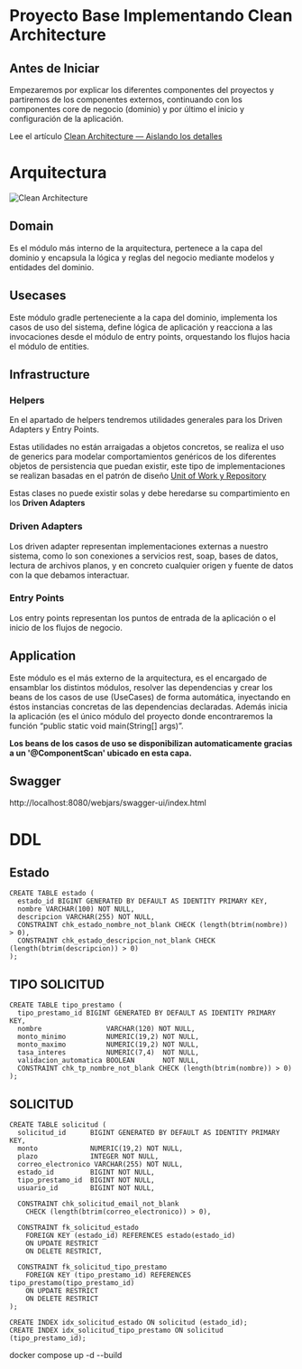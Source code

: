 # Proyecto Base Implementando Clean Architecture

## Antes de Iniciar

Empezaremos por explicar los diferentes componentes del proyectos y partiremos de los componentes externos, continuando con los componentes core de negocio (dominio) y por último el inicio y configuración de la aplicación.

Lee el artículo [Clean Architecture — Aislando los detalles](https://medium.com/bancolombia-tech/clean-architecture-aislando-los-detalles-4f9530f35d7a)

# Arquitectura

![Clean Architecture](https://miro.medium.com/max/1400/1*ZdlHz8B0-qu9Y-QO3AXR_w.png)

## Domain

Es el módulo más interno de la arquitectura, pertenece a la capa del dominio y encapsula la lógica y reglas del negocio mediante modelos y entidades del dominio.

## Usecases

Este módulo gradle perteneciente a la capa del dominio, implementa los casos de uso del sistema, define lógica de aplicación y reacciona a las invocaciones desde el módulo de entry points, orquestando los flujos hacia el módulo de entities.

## Infrastructure

### Helpers

En el apartado de helpers tendremos utilidades generales para los Driven Adapters y Entry Points.

Estas utilidades no están arraigadas a objetos concretos, se realiza el uso de generics para modelar comportamientos
genéricos de los diferentes objetos de persistencia que puedan existir, este tipo de implementaciones se realizan
basadas en el patrón de diseño [Unit of Work y Repository](https://medium.com/@krzychukosobudzki/repository-design-pattern-bc490b256006)

Estas clases no puede existir solas y debe heredarse su compartimiento en los **Driven Adapters**

### Driven Adapters

Los driven adapter representan implementaciones externas a nuestro sistema, como lo son conexiones a servicios rest,
soap, bases de datos, lectura de archivos planos, y en concreto cualquier origen y fuente de datos con la que debamos
interactuar.

### Entry Points

Los entry points representan los puntos de entrada de la aplicación o el inicio de los flujos de negocio.

## Application

Este módulo es el más externo de la arquitectura, es el encargado de ensamblar los distintos módulos, resolver las dependencias y crear los beans de los casos de use (UseCases) de forma automática, inyectando en éstos instancias concretas de las dependencias declaradas. Además inicia la aplicación (es el único módulo del proyecto donde encontraremos la función “public static void main(String[] args)”.

**Los beans de los casos de uso se disponibilizan automaticamente gracias a un '@ComponentScan' ubicado en esta capa.**

## Swagger
http://localhost:8080/webjars/swagger-ui/index.html


# DDL

## Estado
```
CREATE TABLE estado (
  estado_id BIGINT GENERATED BY DEFAULT AS IDENTITY PRIMARY KEY,
  nombre VARCHAR(100) NOT NULL,
  descripcion VARCHAR(255) NOT NULL,
  CONSTRAINT chk_estado_nombre_not_blank CHECK (length(btrim(nombre)) > 0),
  CONSTRAINT chk_estado_descripcion_not_blank CHECK (length(btrim(descripcion)) > 0)
);
```

## TIPO SOLICITUD
```
CREATE TABLE tipo_prestamo (
  tipo_prestamo_id BIGINT GENERATED BY DEFAULT AS IDENTITY PRIMARY KEY,
  nombre                VARCHAR(120) NOT NULL,
  monto_minimo          NUMERIC(19,2) NOT NULL,
  monto_maximo          NUMERIC(19,2) NOT NULL,
  tasa_interes          NUMERIC(7,4)  NOT NULL,
  validacion_automatica BOOLEAN       NOT NULL,
  CONSTRAINT chk_tp_nombre_not_blank CHECK (length(btrim(nombre)) > 0)
);
```

## SOLICITUD
```
CREATE TABLE solicitud (
  solicitud_id      BIGINT GENERATED BY DEFAULT AS IDENTITY PRIMARY KEY,
  monto             NUMERIC(19,2) NOT NULL,
  plazo             INTEGER NOT NULL,
  correo_electronico VARCHAR(255) NOT NULL,
  estado_id         BIGINT NOT NULL,
  tipo_prestamo_id  BIGINT NOT NULL,
  usuario_id        BIGINT NOT NULL,

  CONSTRAINT chk_solicitud_email_not_blank
    CHECK (length(btrim(correo_electronico)) > 0),

  CONSTRAINT fk_solicitud_estado
    FOREIGN KEY (estado_id) REFERENCES estado(estado_id)
    ON UPDATE RESTRICT
    ON DELETE RESTRICT,

  CONSTRAINT fk_solicitud_tipo_prestamo
    FOREIGN KEY (tipo_prestamo_id) REFERENCES tipo_prestamo(tipo_prestamo_id)
    ON UPDATE RESTRICT
    ON DELETE RESTRICT
);

CREATE INDEX idx_solicitud_estado ON solicitud (estado_id);
CREATE INDEX idx_solicitud_tipo_prestamo ON solicitud (tipo_prestamo_id);
```

docker compose up -d --build